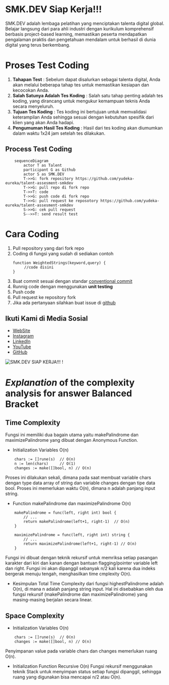 # SMK.DEV Siap Kerja!!!

SMK.DEV adalah lembaga pelatihan yang menciptakan talenta digital global. Belajar langsung dari para ahli industri dengan kurikulum komprehensif berbasis project-based learning, memastikan peserta mendapatkan pengalaman praktis dan pengetahuan mendalam untuk berhasil di dunia digital yang terus berkembang.

# Proses Test Coding

1. **Tahapan Test** :
   Sebelum dapat disalurkan sebagai talenta digital, Anda akan melalui beberapa tahap tes untuk memastikan kesiapan dan kecocokan Anda.
2. **Salah Satunya Adalah Tes Koding** :
   Salah satu tahap penting adalah tes koding, yang dirancang untuk mengukur kemampuan teknis Anda secara menyeluruh.
3. **Tujuan Tes Koding** :
   Tes koding ini bertujuan untuk memvalidasi keterampilan Anda sehingga sesuai dengan kebutuhan spesifik dari klien yang akan Anda hadapi.
4. **Pengumuman Hasil Tes Koding** :
   Hasil dari tes koding akan diumumkan dalam waktu 1x24 jam setelah tes dilakukan.

## Process Test Coding

```mermaid
    sequenceDiagram
        actor T as Talent
        participant G as Github
        actor S as SMK.DEV
        T->>G: fork repository https://github.com/yudeka-eureka/talent-assesment-smkdev
        T->>G: pull repo di fork repo
        T->>T: code
        T->>G: push code di fork repo
        T->>G: pull request ke reposotory https://github.com/yudeka-eureka/talent-assesment-smkdev
        S->>G: cek pull request
        S-->>T: send result test
```

# Cara Coding

1. Pull repository yang dari fork repo
2. Coding di fungsi yang sudah di sediakan contoh
   ```
   function WeightedStrings(keyword,query) {
        //code disini
   }
   ```
3. Buat commit sesuai dengan standar [conventional commit](https://www.conventionalcommits.org/en/v1.0.0/)
4. Runnig code dengan menggunakan **unit testing**
5. Push code
6. Pull request ke repository fork
7. Jika ada pertanyaan silahkan buat issue di [github](https://github.com/yudeka-eureka/talent-assesment-smkdev)

## Ikuti Kami di Media Sosial

- [WebSite](https://www.smk.dev/)
- [Instagram](https://www.instagram.com/smkdev.official/)
- [LinkedIn](https://www.linkedin.com/in/username)
- [YouTube](https://www.youtube.com/@smkdev)
- [GitHub](https://github.com/smkdev-id)

![SMK.DEV SIAP KERJA!!! !](https://smkdev.storage.googleapis.com/wp/Professional-5-Steps-SMKDEV-Build-Digital-Talent-2.png)

# _Explanation_ of the complexity analysis for answer Balanced Bracket

## Time Complexity

Fungsi ini memiliki dua bagain utama yaitu makePalindrome dan maximizePalindrome yang dibuat dengan Anonymous Function.

- Initialization Variables O(n)

```
    chars := []rune(s)  // O(n)
    n := len(chars)     // O(1)
    changes := make([]bool, n) // O(n)
```

Proses ini dilakukan sekali, dimana pada saat membuat variable chars dengan type data array of string dan variable changes dengan tipe data bool. Proses ini memerlukan waktu O(n), dimana n adalah panjang input string.

- Function makePalindrome dan maximizePalindrome O(n)

```
    makePalindrome = func(left, right int) bool {
        // ...
        return makePalindrome(left+1, right-1)  // O(n)
    }
```

```
    maximizePalindrome = func(left, right int) string {
        // ...
        return maximizePalindrome(left+1, right-1) // O(n)
    }
```

Fungsi ini dibuat dengan teknik rekursif untuk memriksa setiap pasangan karakter dari kiri dan kanan dengan bantuan flagging/pointer variable left dan right. Fungsi ini akan dipanggil sebanyak n/2 kali karena dua indeks bergerak menuju tengah, menghasilkan time cmplexity O(n).

- Kesimpulan
  Total Time Complexity dari fungsi highestPalindrome adalah O(n), di mana n adalah panjang string input. Hal ini disebabkan oleh dua fungsi rekursif (makePalindrome dan maximizePalindrome) yang masing-masing berjalan secara linear.

## Space Complexity

- Initialization Variables O(n)

```
    chars := []rune(s)  // O(n)
    changes := make([]bool, n) // O(n)
```

Penyimpanan value pada variable chars dan changes memerlukan ruang O(n).

- Initialization Function Recursive O(n)
  Fungsi rekursif menggunakan teknik Stack untuk menyimpan status setiap fungsi dipanggil, sehingga ruang yang digunakan bisa mencapai n/2 atau O(n).

